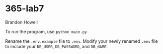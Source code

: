 # 365-lab7

Brandon Howell

To run the program, use `python main.py`

Rename the `.env.example` file to `.env`.
Modify your newly renamed `.env` file to include your `DB_USER`, `DB_PASSWORD`, and `DB_NAME`.